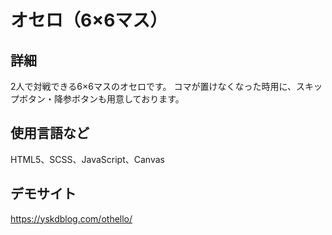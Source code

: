 # オセロ（6×6マス）

## 詳細
2人で対戦できる6×6マスのオセロです。
コマが置けなくなった時用に、スキップボタン・降参ボタンも用意しております。 

## 使用言語など
HTML5、SCSS、JavaScript、Canvas 

## デモサイト
https://yskdblog.com/othello/